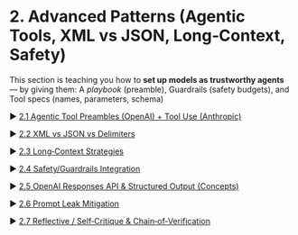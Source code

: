 # 2. Advanced Patterns (Agentic Tools, XML vs JSON, Long‑Context, Safety)

This section is teaching you how to **set up models as trustworthy agents** — by giving them:
A *playbook* (preamble), Guardrails (safety budgets), and Tool specs (names, parameters, schema)

▶ [2.1 Agentic Tool Preambles (OpenAI) + Tool Use (Anthropic)](2.1_Agentic_Tool_Preambles.md)

▶ [2.2 XML vs JSON vs Delimiters](2.2_XML_Vs_JSON_Vs_Delimiters.md)

▶ [2.3 Long‑Context Strategies](2.3_Long_Context_Strategies.md)

▶ [2.4 Safety/Guardrails Integration](2.4_Safety_Guardrails_Integration.md)

▶ [2.5 OpenAI Responses API & Structured Output (Concepts)](2.5_Structured_Output_Responses_API.md)

▶ [2.6 Prompt Leak Mitigation](2.6_Prompt_Leak_Mitigation.md)

▶ [2.7 Reflective / Self‑Critique & Chain‑of‑Verification](2.7_Reflective_Self_Critique.md)